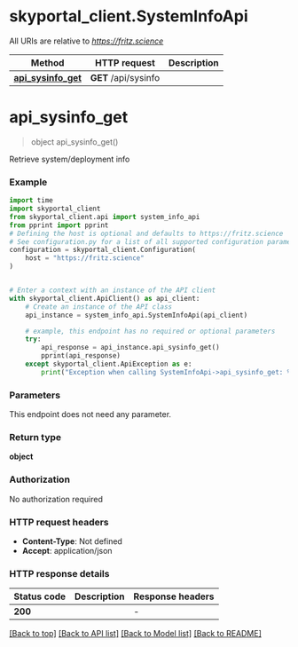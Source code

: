 # skyportal_client.SystemInfoApi

All URIs are relative to *https://fritz.science*

Method | HTTP request | Description
------------- | ------------- | -------------
[**api_sysinfo_get**](SystemInfoApi.md#api_sysinfo_get) | **GET** /api/sysinfo | 


# **api_sysinfo_get**
> object api_sysinfo_get()



Retrieve system/deployment info

### Example

```python
import time
import skyportal_client
from skyportal_client.api import system_info_api
from pprint import pprint
# Defining the host is optional and defaults to https://fritz.science
# See configuration.py for a list of all supported configuration parameters.
configuration = skyportal_client.Configuration(
    host = "https://fritz.science"
)


# Enter a context with an instance of the API client
with skyportal_client.ApiClient() as api_client:
    # Create an instance of the API class
    api_instance = system_info_api.SystemInfoApi(api_client)

    # example, this endpoint has no required or optional parameters
    try:
        api_response = api_instance.api_sysinfo_get()
        pprint(api_response)
    except skyportal_client.ApiException as e:
        print("Exception when calling SystemInfoApi->api_sysinfo_get: %s\n" % e)
```

### Parameters
This endpoint does not need any parameter.

### Return type

**object**

### Authorization

No authorization required

### HTTP request headers

 - **Content-Type**: Not defined
 - **Accept**: application/json

### HTTP response details
| Status code | Description | Response headers |
|-------------|-------------|------------------|
**200** |  |  -  |

[[Back to top]](#) [[Back to API list]](../README.md#documentation-for-api-endpoints) [[Back to Model list]](../README.md#documentation-for-models) [[Back to README]](../README.md)

